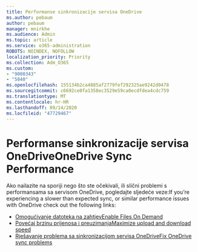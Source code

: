 ```yaml
---
title: Performanse sinkronizacije servisa OneDrive
ms.author: pebaum
author: pebaum
manager: mnirkhe
ms.audience: Admin
ms.topic: article
ms.service: o365-administration
ROBOTS: NOINDEX, NOFOLLOW
localization_priority: Priority
ms.collection: Adm_O365
ms.custom:
- "9000343"
- "5840"
ms.openlocfilehash: 155134b2ca4885af2779fef292325ae9242d0478
ms.sourcegitcommit: c6692ce0fa1358ec3529e59ca0ecdfdea4cdc759
ms.translationtype: MT
ms.contentlocale: hr-HR
ms.lasthandoff: 09/14/2020
ms.locfileid: "47729467"
---
```

# <a name="onedrive-sync-performance"></a><span data-ttu-id="b0338-102">Performanse sinkronizacije servisa OneDrive</span><span class="sxs-lookup"><span data-stu-id="b0338-102">OneDrive Sync Performance</span></span>

<span data-ttu-id="b0338-103">Ako nailazite na sporiji nego što ste očekivali, ili slični problemi s performansama sa servisom OneDrive, pogledajte sljedeće veze:</span><span class="sxs-lookup"><span data-stu-id="b0338-103">If you’re experiencing a slower than expected sync, or similar performance issues with OneDrive check out the following links:</span></span>

- [<span data-ttu-id="b0338-104">Omogućivanje datoteka na zahtjev</span><span class="sxs-lookup"><span data-stu-id="b0338-104">Enable Files On Demand</span></span>](https://support.office.com/article/0e6860d3-d9f3-4971-b321-7092438fb38e)
- [<span data-ttu-id="b0338-105">Povećaj brzinu prijenosa i preuzimanja</span><span class="sxs-lookup"><span data-stu-id="b0338-105">Maximize upload and download speed</span></span>](https://support.microsoft.com/office/8eeadfb8-501f-406d-997b-98ab6ff67f43?ui=en-us&rs=en-us&ad=us)
- [<span data-ttu-id="b0338-106">Rješavanje problema sa sinkronizacijom servisa OneDrive</span><span class="sxs-lookup"><span data-stu-id="b0338-106">Fix OneDrive sync problems</span></span>](https://support.office.com/article/0899b115-05f7-45ec-95b2-e4cc8c4670b2)
